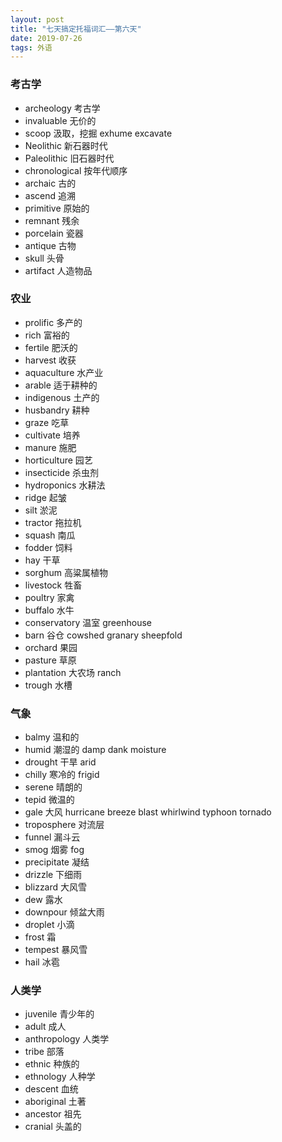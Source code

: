 ```yaml
---
layout: post
title: "七天搞定托福词汇——第六天"
date: 2019-07-26
tags: 外语   
---
```



### 考古学

* archeology 考古学
* invaluable 无价的
* scoop 汲取，挖掘 exhume excavate 
* Neolithic 新石器时代
* Paleolithic 旧石器时代
* chronological 按年代顺序
* archaic 古的
* ascend 追溯
* primitive 原始的
* remnant 残余
* porcelain 瓷器
* antique 古物
* skull 头骨
* artifact 人造物品

### 农业

* prolific 多产的
* rich 富裕的
* fertile 肥沃的
* harvest 收获
* aquaculture 水产业
* arable 适于耕种的
* indigenous 土产的
* husbandry 耕种
* graze 吃草
* cultivate 培养
* manure 施肥
* horticulture 园艺
* insecticide 杀虫剂
* hydroponics 水耕法
* ridge 起皱
* silt 淤泥
* tractor 拖拉机
* squash 南瓜 
* fodder 饲料
* hay 干草
* sorghum 高粱属植物
* livestock 牲畜
* poultry 家禽
* buffalo 水牛
* conservatory 温室 greenhouse 
* barn 谷仓 cowshed granary sheepfold
* orchard 果园
* pasture 草原
* plantation 大农场 ranch
* trough 水槽

### 气象

* balmy 温和的
* humid 潮湿的 damp dank moisture 
* drought 干旱 arid
* chilly 寒冷的 frigid 
* serene 晴朗的
* tepid  微温的
* gale 大风 hurricane breeze blast whirlwind typhoon tornado
* troposphere 对流层
* funnel 漏斗云
* smog 烟雾 fog
* precipitate 凝结
* drizzle 下细雨
* blizzard 大风雪
* dew 露水
* downpour 倾盆大雨
* droplet 小滴
* frost 霜
* tempest 暴风雪
* hail 冰雹


### 人类学

* juvenile 青少年的
* adult 成人
* anthropology 人类学
* tribe 部落
* ethnic 种族的
* ethnology 人种学
* descent 血统
* aboriginal 土著
* ancestor 祖先
* cranial 头盖的